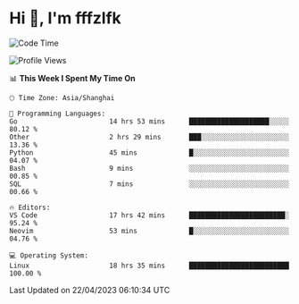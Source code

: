 # Hi 👋, I'm fffzlfk

<!--START_SECTION:waka-->
![Code Time](http://img.shields.io/badge/Code%20Time-166%20hrs%2052%20mins-blue)

![Profile Views](http://img.shields.io/badge/Profile%20Views-0-blue)

📊 **This Week I Spent My Time On** 

```text
🕑︎ Time Zone: Asia/Shanghai

💬 Programming Languages: 
Go                       14 hrs 53 mins      ████████████████████░░░░░   80.12 % 
Other                    2 hrs 29 mins       ███░░░░░░░░░░░░░░░░░░░░░░   13.36 % 
Python                   45 mins             █░░░░░░░░░░░░░░░░░░░░░░░░   04.07 % 
Bash                     9 mins              ░░░░░░░░░░░░░░░░░░░░░░░░░   00.85 % 
SQL                      7 mins              ░░░░░░░░░░░░░░░░░░░░░░░░░   00.66 % 

🔥 Editors: 
VS Code                  17 hrs 42 mins      ████████████████████████░   95.24 % 
Neovim                   53 mins             █░░░░░░░░░░░░░░░░░░░░░░░░   04.76 % 

💻 Operating System: 
Linux                    18 hrs 35 mins      █████████████████████████   100.00 % 
```


 Last Updated on 22/04/2023 06:10:34 UTC
<!--END_SECTION:waka-->
